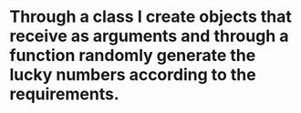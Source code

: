 # Through a class I create objects that receive as arguments and through a function randomly generate the lucky numbers according to the requirements.


